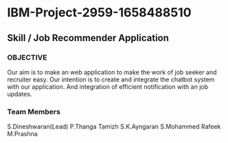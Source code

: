 # IBM-Project-2959-1658488510
## Skill / Job Recommender Application
### OBJECTIVE
  Our aim is to make an web application to make the work of job seeker and recruiter easy. Our intention is to create and integrate the chatbot system with our application. And integration of efficient notification with an job updates.
  
### Team Members
S.Dineshwaran(Lead)
P.Thanga Tamizh
S.K.Ayngaran
S.Mohammed Rafeek
M.Prashna
